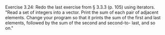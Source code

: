 Exercise 3.24: Redo the last exercise from § 3.3.3 (p. 105) using iterators.
"Read a set of integers into a vector. Print the sum of each
pair of adjacent elements. Change your program so that it prints the sum of
the first and last elements, followed by the sum of the second and second-to-
last, and so on."
